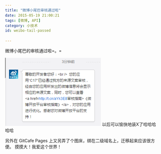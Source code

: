 ```yaml
---
title: "微博小尾巴审核通过啦"
date: 2015-05-19 21:00:21
tags: [微博, API]
category: 小技术
id: weibo-tail-passed

---
```

微博小尾巴的审核通过啦=。=

![](/blogimg/weibo-tail-passed/1.png)
以后可以愉快地装X了哈哈哈哈哈
<!-- more --->

另外在 GitCafe Pages 上又另弄了个图床，绑在二级域名上，迁移起来应该很方便。
摸摸大！我爱这个世界！
